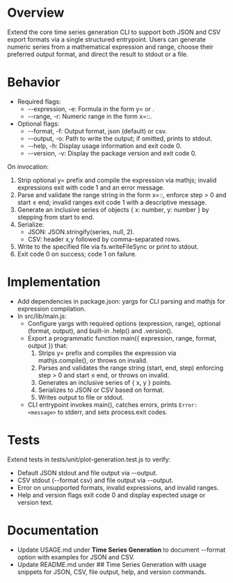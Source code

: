 # Overview

Extend the core time series generation CLI to support both JSON and CSV export formats via a single structured entrypoint. Users can generate numeric series from a mathematical expression and range, choose their preferred output format, and direct the result to stdout or a file.

# Behavior

- Required flags:
  - --expression, -e: Formula in the form y=<expression> or <expression>.
  - --range, -r: Numeric range in the form x=<start>:<end>:<step>.
- Optional flags:
  - --format, -f: Output format, json (default) or csv.
  - --output, -o: Path to write the output; if omitted, prints to stdout.
  - --help, -h: Display usage information and exit code 0.
  - --version, -v: Display the package version and exit code 0.

On invocation:
1. Strip optional y= prefix and compile the expression via mathjs; invalid expressions exit with code 1 and an error message.
2. Parse and validate the range string in the form x=<start>:<end>:<step>, enforce step > 0 and start ≤ end; invalid ranges exit code 1 with a descriptive message.
3. Generate an inclusive series of objects { x: number, y: number } by stepping from start to end.
4. Serialize:
   - JSON: JSON.stringify(series, null, 2).
   - CSV: header x,y followed by comma-separated rows.
5. Write to the specified file via fs.writeFileSync or print to stdout.
6. Exit code 0 on success; code 1 on failure.

# Implementation

- Add dependencies in package.json: yargs for CLI parsing and mathjs for expression compilation.
- In src/lib/main.js:
  - Configure yargs with required options (expression, range), optional (format, output), and built-in .help() and .version().
  - Export a programmatic function main({ expression, range, format, output }) that:
    1. Strips y= prefix and compiles the expression via mathjs.compile(), or throws on invalid.
    2. Parses and validates the range string (start, end, step) enforcing step > 0 and start ≤ end, or throws on invalid.
    3. Generates an inclusive series of { x, y } points.
    4. Serializes to JSON or CSV based on format.
    5. Writes output to file or stdout.
  - CLI entrypoint invokes main(), catches errors, prints `Error: <message>` to stderr, and sets process.exit codes.

# Tests

Extend tests in tests/unit/plot-generation.test.js to verify:
- Default JSON stdout and file output via --output.
- CSV stdout (--format csv) and file output via --output.
- Error on unsupported formats, invalid expressions, and invalid ranges.
- Help and version flags exit code 0 and display expected usage or version text.

# Documentation

- Update USAGE.md under **Time Series Generation** to document --format option with examples for JSON and CSV.
- Update README.md under ## Time Series Generation with usage snippets for JSON, CSV, file output, help, and version commands.